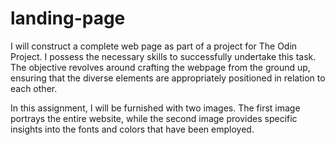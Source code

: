 # landing-page
I will construct a complete web page as part of a project for The Odin Project. I possess the necessary skills to successfully undertake this task. The objective revolves around crafting the webpage from the ground up, ensuring that the diverse elements are appropriately positioned in relation to each other.

In this assignment, I will be furnished with two images. The first image portrays the entire website, while the second image provides specific insights into the fonts and colors that have been employed.